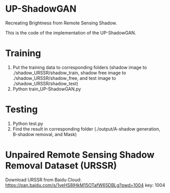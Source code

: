 # UP-ShadowGAN
Recreating Brightness from Remote Sensing Shadow.

This is the code of the implementation of the UP-ShadowGAN.

# Training
1. Put the training data to corresponding folders (shadow image to ./shadow_URSSR/shadow_train, shadow free image to ./shadow_URSSR/shadow_free, and test image to ./shadow_URSSR/shadow_test)
2. Python train_UP-ShadowGAN.py

# Testing
1. Python test.py
2. Find the result in corresponding folder (./output/A-shadow generation, B-shadow removal, and Mask)

# Unpaired Remote Sensing Shadow Removal Dataset (URSSR)
Download URSSR from Baidu Cloud: https://pan.baidu.com/s/1yeHS8IHkM15OTafW65DBLg?pwd=1004 key: 1004
